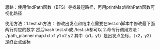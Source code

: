思路：使用findPath函数（BFS）寻找最短路径，再用printMapWithPath函数可视化路径

使用方法：1.test.sh方法：
          修改出发点和结束点需要在test.sh脚本中修改最下面两行对应的数字
          然后bash test.sh或./test.sh都可以
          2.命令行调用方法：
          ./path_planner map.txt x1 y1 x2 y2
          其中（x1，y1）是出发点坐标，（x2，y2）是终止点坐标
